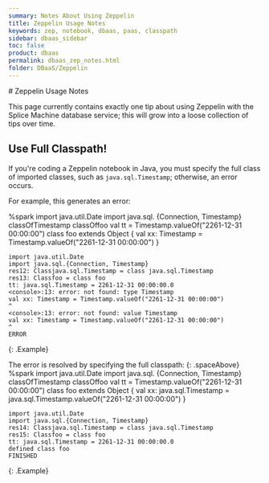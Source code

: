 ```yaml
---
summary: Notes About Using Zeppelin
title: Zeppelin Usage Notes
keywords: zep, notebook, dbaas, paas, classpath
sidebar: dbaas_sidebar
toc: false
product: dbaas
permalink: dbaas_zep_notes.html
folder: DBaaS/Zeppelin
---
```

<section>
<div class="TopicContent" data-swiftype-index="true" markdown="1">
# Zeppelin Usage Notes

This page currently contains exactly one tip about using Zeppelin with the
Splice Machine database service; this will grow into a loose collection of tips over
time.

## Use Full Classpath!

If you're coding a Zeppelin notebook in Java, you must specify the full
class of imported classes, such as `java.sql.Timestamp`; otherwise, an
error occurs.

For example, this generates an error:

<div class="preWrap" markdown="1">
    %spark
    import java.util.Date
    import java.sql.
    {Connection, Timestamp}
    classOfTimestamp
    classOffoo
    val tt = Timestamp.valueOf("2261-12-31 00:00:00")
    class foo extends Object { val xx: Timestamp = Timestamp.valueOf("2261-12-31 00:00:00") }

    import java.util.Date
    import java.sql.{Connection, Timestamp}
    res12: Classjava.sql.Timestamp = class java.sql.Timestamp
    res13: Classfoo = class foo
    tt: java.sql.Timestamp = 2261-12-31 00:00:00.0
    <console>:13: error: not found: type Timestamp
    val xx: Timestamp = Timestamp.valueOf("2261-12-31 00:00:00")
    ^
    <console>:13: error: not found: value Timestamp
    val xx: Timestamp = Timestamp.valueOf("2261-12-31 00:00:00")
    ^
    ERROR
{: .Example}

</div>
The error is resolved by specifying the full classpath:
{: .spaceAbove}

<div class="preWrap" markdown="1">
    %spark
    import java.util.Date
    import java.sql.
    {Connection, Timestamp}
    classOfTimestamp
    classOffoo
    val tt = Timestamp.valueOf("2261-12-31 00:00:00")
    class foo extends Object { val xx: java.sql.Timestamp = java.sql.Timestamp.valueOf("2261-12-31 00:00:00") }

    import java.util.Date
    import java.sql.{Connection, Timestamp}
    res14: Classjava.sql.Timestamp = class java.sql.Timestamp
    res15: Classfoo = class foo
    tt: java.sql.Timestamp = 2261-12-31 00:00:00.0
    defined class foo
    FINISHED
{: .Example}

</div>
</div>
</section>
